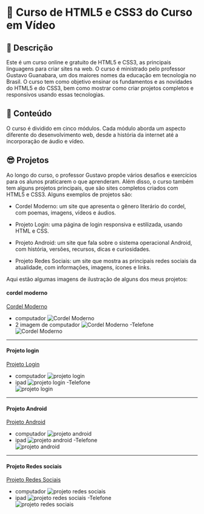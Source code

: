 # 🚀 Curso de HTML5 e CSS3 do Curso em Vídeo

## 📝 Descrição

Este é um curso online e gratuito de HTML5 e CSS3, as principais linguagens para criar sites na web. O curso é ministrado pelo professor Gustavo Guanabara, um dos maiores nomes da educação em tecnologia no Brasil. O curso tem como objetivo ensinar os fundamentos e as novidades do HTML5 e do CSS3, bem como mostrar como criar projetos completos e responsivos usando essas tecnologias.

## 📄 Conteúdo

O curso é dividido em cinco módulos. Cada módulo aborda um aspecto diferente do desenvolvimento web, desde a história da internet até a incorporação de áudio e vídeo.

## 😎 Projetos

Ao longo do curso, o professor Gustavo propõe vários desafios e exercícios para os alunos praticarem o que aprenderam. Além disso, o curso também tem alguns projetos principais, que são sites completos criados com HTML5 e CSS3. Alguns exemplos de projetos são:

- Cordel Moderno: um site que apresenta o gênero literário do cordel, com poemas, imagens, vídeos e áudios.

- Projeto Login: uma página de login responsiva e estilizada, usando HTML e CSS.
- Projeto Android: um site que fala sobre o sistema operacional Android, com história, versões, recursos, dicas e curiosidades.
- Projeto Redes Sociais: um site que mostra as principais redes sociais da atualidade, com informações, imagens, ícones e links.

Aqui estão algumas imagens de ilustração de alguns dos meus projetos:
#### cordel moderno
[Cordel Moderno](https://mariana549.github.io/cordel-moderno/)
- computador 
![Cordel Moderno](/capturas/desktopCaptura%20de%20tela%202023-11-20%20143033.png)
- 2 imagem de computador
![Cordel Moderno](/capturas/desktop2Captura%20de%20tela%202023-11-20%20143025.png)
-Telefone <br>
![Cordel Moderno](/capturas/telefoneCaptura%20de%20tela%202023-11-20%20143054.png)

---
#### Projeto login
[Projeto Login](https://mariana549.github.io/projeto-login/)
- computador 
![projeto login](/capturas/computador-projeto-login.png)
- ipad
![projeto login](/capturas/ipad-projeto-login-Captura%20de%20tela%202023-11-20%20134243.png)
-Telefone <br>
![projeto login](/capturas/telefone-projeto-login-Captura%20de%20tela%202023-11-20%20134259.png)

----
#### Projeto Android
[Projeto Android](https://mariana549.github.io/projeto-android/)
- computador 
![projeto android](/capturas/computador-projeto-android.png)
- ipad
![projeto android](/capturas/ipad-projeto-android.png)
-Telefone <br>
![projeto android](/capturas/telefone-projeto-android.png)

---
#### Projeto Redes sociais
[Projeto Redes Sociais](https://mariana549.github.io/projeto-redes-sociais/)
- computador 
![projeto redes sociais]()
- ipad
![projeto redes sociais]()
-Telefone <br>
![projeto redes sociais]()